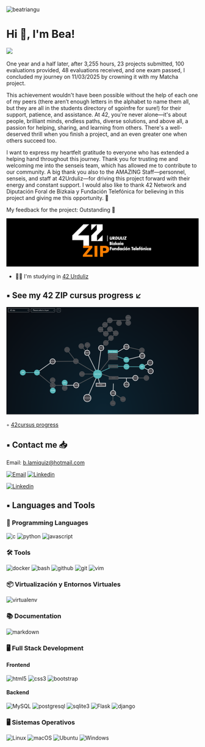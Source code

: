 <p align="left"> 
  <img src="https://komarev.com/ghpvc/?username=beatriangu&label=Profile%20views&color=0eb456&style=flat" alt="beatriangu" /> 
</p>

# Hi 👋, I'm Bea!

<a href="https://github.com/DenverCoder1/readme-typing-svg">
  <img src="https://readme-typing-svg.herokuapp.com?lines=A+proud+42+Zip+Student+|+Software+Engineer%3BAnd+still+learning&center=true&width=700&height=50">
</a>

  </a>
</p>


One year and a half later, after 3,255 hours, 23 projects submitted, 100 evaluations provided, 48 evaluations received, and one exam passed, I concluded my journey on 11/03/2025 by crowning it with my Matcha project.

This achievement wouldn't have been possible without the help of each one of my peers (there aren’t enough letters in the alphabet to name them all, but they are all in the students directory of sgoinfre for sure!) for their support, patience, and assistance. At 42, you're never alone—it's about people, brilliant minds, endless paths, diverse solutions, and above all, a passion for helping, sharing, and learning from others. There's a well-deserved thrill when you finish a project, and an even greater one when others succeed too.

I want to express my heartfelt gratitude to everyone who has extended a helping hand throughout this journey. Thank you for trusting me and welcoming me into the senseis team, which has allowed me to contribute to our community. A big thank you also to the AMAZING Staff—personnel, senseis, and staff at 42Urduliz—for driving this project forward with their energy and constant support. I would also like to thank 42 Network and Diputación Foral de Bizkaia y Fundación Telefónica for believing in this project and giving me this opportunity. 🙏

My feedback for the project: Outstanding 🚀





![Banner Personalizado](https://github.com/beatriangu/beatriangu/blob/main/42ZIP_urduliz.png?raw=true)

- 👨‍💻 I'm studying in [42 Urduliz](https://www.42urduliz.com/)

## ▪️ See my 42 ZIP cursus progress ↙️ 

<!-- ![Holygraph](https://github.com/beatriangu/beatriangu/blob/main/Holygraph42.png) -->

![Holygraph](https://github.com/beatriangu/beatriangu/blob/main/Screenshot%20from%202025-03-10%2019-07-51.png)

◦ [42cursus progress](https://github.com/beatriangu?tab=repositories)

## ▪️ Contact me 📥

Email: b.lamiquiz@hotmail.com

<p align="left">
<a href='mailto:b.lamiquiz@hotmail.com' target="_blank"><img alt='Email' src='https://img.shields.io/badge/Hotmail-100000?style=flat&logo=Microsoft-Outlook&logoColor=white&labelColor=0078D4&color=0078D4'/></a>
<a href="https://www.linkedin.com/in/bealamiquiz/" target="_blank"><img alt='Linkedin' src='https://img.shields.io/badge/LinkedIn-100000?style=flat&logo=Linkedin&logoColor=white&labelColor=0A66C2&color=0A66C2'/></a>
</p>

<a href="https://www.linkedin.com/in/bealamiquiz/" target="_blank"><img alt='Linkedin' src='https://img.shields.io/badge/LinkedIn-100000?style=flat&logo=Linkedin&logoColor=white&labelColor=0A66C2&color=0A66C2'/></a>
</p>

## ▪️ Languages and Tools

### 🔧 Programming Languages
<p align="left">
  <img src="https://img.shields.io/badge/C-00599C?style=for-the-badge&logo=c&logoColor=white" alt="c"/>
  <img src="https://img.shields.io/badge/Python-3776AB?style=for-the-badge&logo=python&logoColor=white" alt="python"/>
  <img src="https://img.shields.io/badge/JavaScript-F7DF1E?style=for-the-badge&logo=javascript&logoColor=black" alt="javascript"/>
</p>

### 🛠️ Tools
<p align="left">
  <img src="https://img.shields.io/badge/Docker-2496ED?style=for-the-badge&logo=docker&logoColor=white" alt="docker"/>
  <img src="https://img.shields.io/badge/Bash-4EAA25?style=for-the-badge&logo=gnu-bash&logoColor=white" alt="bash"/>
  <img src="https://img.shields.io/badge/GitHub-181717?style=for-the-badge&logo=github&logoColor=white" alt="github"/>
  <img src="https://img.shields.io/badge/Git-F05032?style=for-the-badge&logo=git&logoColor=white" alt="git"/>
  <img src="https://img.shields.io/badge/Vim-019733?style=for-the-badge&logo=vim&logoColor=white" alt="vim"/>
</p>

### 📦 Virtualización y Entornos Virtuales
<p align="left">
  <img src="https://img.shields.io/badge/VirtualEnv-FFDD00?style=for-the-badge&logo=python&logoColor=blue" alt="virtualenv"/>
  <!-- Puedes reemplazar 'VirtualEnv' por la herramienta que utilices, por ejemplo, pipenv o poetry -->
</p>


### 📚 Documentation
<p align="left">
  <img src="https://img.shields.io/badge/Markdown-000000?style=for-the-badge&logo=markdown&logoColor=white" alt="markdown"/>
</p>

### 🖥️ Full Stack Development
#### Frontend
<p align="left">
  <img src="https://img.shields.io/badge/HTML-E34F26?style=for-the-badge&logo=html5&logoColor=white" alt="html5"/>
  <img src="https://img.shields.io/badge/CSS-1572B6?style=for-the-badge&logo=css3&logoColor=white" alt="css3"/>
  <img src="https://img.shields.io/badge/Bootstrap-563D7C?style=for-the-badge&logo=bootstrap&logoColor=white" alt="bootstrap"/>
</p>

#### Backend
<p align="left">
  <img src="https://img.shields.io/badge/MySQL-4479A1?style=for-the-badge&logo=mysql&logoColor=white" alt="MySQL"/>
  <img src="https://img.shields.io/badge/PostgreSQL-4169E1?style=for-the-badge&logo=postgresql&logoColor=white" alt="postgresql"/>
  <img src="https://img.shields.io/badge/SQLite-003B57?style=for-the-badge&logo=sqlite&logoColor=white" alt="sqlite3"/>
  <img src="https://img.shields.io/badge/Flask-000000?style=for-the-badge&logo=flask&logoColor=white" alt="Flask"/>
  <img src="https://img.shields.io/badge/Django-092E20?style=for-the-badge&logo=django&logoColor=white" alt="django"/>
</p>

### 🖥️ Sistemas Operativos

<p align="left">
  <img src="https://img.shields.io/badge/Linux-FCC624?style=for-the-badge&logo=linux&logoColor=black" alt="Linux"/>
  <img src="https://img.shields.io/badge/macOS-000000?style=for-the-badge&logo=apple&logoColor=white" alt="macOS"/>
  <img src="https://img.shields.io/badge/Ubuntu-E95420?style=for-the-badge&logo=ubuntu&logoColor=white" alt="Ubuntu"/>
  <img src="https://img.shields.io/badge/Windows-0078D6?style=for-the-badge&logo=windows&logoColor=white" alt="Windows"/>
</p>

<!--
**beatriangu/beatriangu** is a ✨ _special_ ✨ repository because its `README.md` (this file) appears on your GitHub profile.

Here are some ideas to get you started:

- 🔭 I’m currently working on ...
- 🌱 I’m currently learning ...
- 👯 I’m looking to collaborate on ...
- 🤔 I’m looking for help with ...
- 💬 Ask me about ...
- 📫 How to reach me: ...
- 😄 Pronouns: ...
- ⚡ Fun fact: ...
-->
